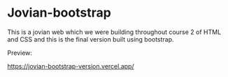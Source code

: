 # Jovian-bootstrap

This is a jovian web which we were building throughout course 2 of HTML and CSS and this is the final version built using bootstrap.

Preview:

https://jovian-bootstrap-version.vercel.app/

